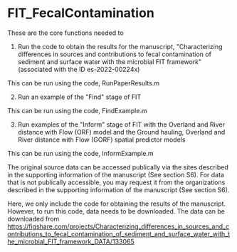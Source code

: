 # FIT_FecalContamination

These are the core functions needed to 

1) Run the code to obtain the results for the manuscript, "Characterizing differences in sources and contributions to fecal contamination of sediment and surface water with the microbial FIT framework"
(associated with the ID es-2022-00224x)

This can be run using the code, RunPaperResults.m

2) Run an example of the "Find" stage of FIT

This can be run using the code, FindExample.m

3) Run examples of the "Inform" stage of FIT with the Overland and River distance with Flow (ORF) model and the Ground hauling, Overland and River distance with Flow (GORF) spatial predictor models 

This can be run using the code, InformExample.m 

The original source data can be accessed publically via the sites described in the supporting information of the manuscript (See section S6). 
For data that is not publically accessible, you may request it from the organizations described in the supporting information of the manuscript (See section S6).

Here, we only include the code for obtaining the results of the manuscript. However, to run this code, data needs to be downloaded. The data can be downloaded from https://figshare.com/projects/Characterizing_differences_in_sources_and_contributions_to_fecal_contamination_of_sediment_and_surface_water_with_the_microbial_FIT_framework_DATA/133065

